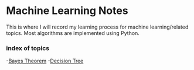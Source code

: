 # Machine Learning Notes
This is where I will record my learning process for machine learning/related topics. Most algorithms are implemented using Python.

### index of topics
-[Bayes Theorem](bayes-theorem/bayes.md)
-[Decision Tree](decision-tree/decision-tree.md)
